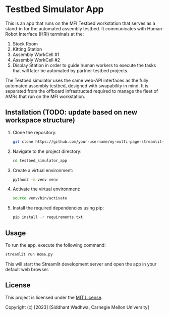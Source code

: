 # Testbed Simulator App

This is an app that runs on the MFI Testbed workstation that serves as a stand-in for the automated assembly testbed. It communicates with Human-Robot Interface (HRI) terminals at the:
1. Stock Room
2. Kitting Station
3. Assembly WorkCell #1
4. Assembly WorkCell #2
5. Display Station
in order to guide human workers to execute the tasks that will later be automated by partner testbed projects.

The Testbed simulator uses the same web-API interfaces as the fully automated assembly testbed, designed with swapability in mind. It is separated from the offboard infrastructed required to manage the fleet of AMRs that run on the MFI workstation.


## Installation (TODO: update based on new workspace structure)

1. Clone the repository:

   ```bash
   git clone https://github.com/your-username/my-multi-page-streamlit-app.git
   ```

2. Navigate to the project directory:

   ```bash
   cd testbed_simulator_app
   ```

3. Create a virtual environment:

   ```bash
   python3 -m venv venv
   ```

4. Activate the virtual environment:

   ```bash
   source venv/bin/activate
   ```

5. Install the required dependencies using pip:

   ```bash
   pip install -r requirements.txt
   ```

## Usage

To run the app, execute the following command:

```bash
streamlit run Home.py
```

This will start the Streamlit development server and open the app in your default web browser.

## License

This project is licensed under the [MIT License](https://opensource.org/licenses/MIT).

Copyright (c) [2023] [Siddhant Wadhwa, Carnegie Mellon University]
```